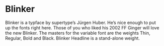 # Blinker
Blinker is a typface by supertype’s Jürgen Huber. He’s nice enough to put up the fonts right here. Those of you who liked his 2002 FF Ginger will love the new Blinker.
The masters for the variable font are the weights Thin, Regular, Bold and Black. Blinker Headline is a stand-alone weight.
